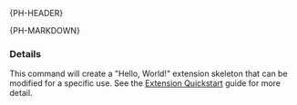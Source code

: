 {PH-HEADER}

{PH-MARKDOWN}

### Details

This command will create a "Hello, World!" extension skeleton that can be
modified for a specific use. See the [Extension Quickstart] guide for more
detail.

[Extension Quickstart]: ../extensions/extension_quickstart.md
